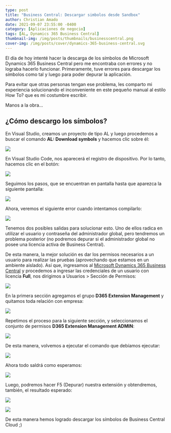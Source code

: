 ```yaml
---
type: post
title: "Business Central: Descargar simbolos desde Sandbox"
author: Christian Amado
date: 2021-09-07 23:55:00 -0400
category: [Aplicaciones de negocio]
tags: [AL, Dynamics 365 Business Central]
thumbnail-img: /img/posts/thumbnails/businesscentral.png
cover-img: /img/posts/cover/dynamics-365-business-central.svg
---
```


El día de hoy intenté hacer la descarga de los símbolos de Microsoft Dynamics 365 Business Central pero me encontraba con errores y no lograba hacerlo funcionar. Primeramente, tuve errores para descargar los símbolos como tal y luego para poder depurar la aplicación.  

Para evitar que otras personas tengan ese problema, les comparto mi experiencia solucionando el inconveniente en este pequeño manual al estilo How To? que es mi costumbre escribir.  

<!--more-->

Manos a la obra...  

## ¿Cómo descargo los símbolos?
En Visual Studio, creamos un proyecto de tipo AL y luego procedemos a buscar el comando **AL: Download symbols** y hacemos clic sobre él:  

![](/img/posts/2021/09/07/1.png)  

En Visual Studio Code, nos aparecerá el registro de dispositivo. Por lo tanto, hacemos clic en el botón:  

![](/img/posts/2021/09/07/2.png)  

Seguimos los pasos, que se encuentran en pantalla hasta que aparezca la siguiente pantalla:  

![](/img/posts/2021/09/07/3.png) 


Ahora, veremos el siguiente error cuando intentamos compilarlo:  

![](/img/posts/2021/09/07/4.png)  

Tenemos dos posibles salidas para solucionar esto. Uno de ellos radica en utilizar el usuario y contraseña del administrador global, pero tendremos un problema posterior (no podremos depurar si el administrador global no posee una licencia activa de Business Central).  

De esta manera, la mejor solución es dar los permisos necesarios a un usuario para realizar las pruebas (aprovechando que estamos en un ambiente aislado). Así que, ingresamos al [Microsoft Dynamics 365 Business Central](https://businesscentral.dynamics.com) y procedemos a ingresar las credenciales de un usuario con licencia **Full**, nos dirigimos a Usuarios > Sección de Permisos:  

![](/img/posts/2021/09/07/5.png)  

En la primera sección agregamos el grupo **D365 Extension Management** y quitamos toda relación con empresa:  

![](/img/posts/2021/09/07/6.png)  

Repetimos el proceso para la siguiente sección, y seleccionamos el conjunto de permisos **D365 Extension Management ADMIN**:  

![](/img/posts/2021/09/07/7.png)  

De esta manera, volvemos a ejecutar el comando que debíamos ejecutar:  

![](/img/posts/2021/09/07/1.png)  

Ahora todo saldrá como esperamos:  

![](/img/posts/2021/09/07/8.png) 

Luego, podremos hacer F5 (Depurar) nuestra extensión y obtendremos, también, el resultado esperado:  

![](/img/posts/2021/09/07/9.png)  

![](/img/posts/2021/09/07/10.png)  

De esta manera hemos logrado descargar los símbolos de Business Central Cloud ;)
